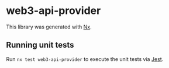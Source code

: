 # web3-api-provider

This library was generated with [Nx](https://nx.dev).

## Running unit tests

Run `nx test web3-api-provider` to execute the unit tests via [Jest](https://jestjs.io).
